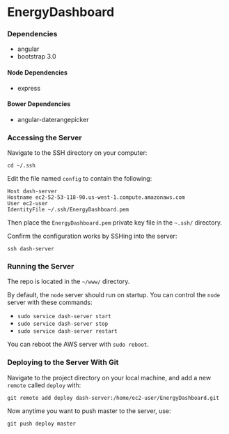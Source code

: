 # EnergyDashboard

### Dependencies

- angular
- bootstrap 3.0

#### Node Dependencies
- express

#### Bower Dependencies
- angular-daterangepicker


### Accessing the Server
Navigate to the SSH directory on your computer:

`cd ~/.ssh`

Edit the file named `config` to contain the following:
```
Host dash-server
Hostname ec2-52-53-118-90.us-west-1.compute.amazonaws.com
User ec2-user
IdentityFile ~/.ssh/EnergyDashboard.pem
```
Then place the `EnergyDashboard.pem` private key file in the `~.ssh/` directory.

Confirm the configuration works by SSHing into the server:

`ssh dash-server`

### Running the Server
The repo is located in the `~/www/` directory.

By default, the `node` server should run on startup. You can control the `node` server with these commands: 

- `sudo service dash-server start`
- `sudo service dash-server stop`
- `sudo service dash-server restart`

You can reboot the AWS server with `sudo reboot`.

### Deploying to the Server With Git
Navigate to the project directory on your local machine, and add a new `remote` called `deploy` with:

`git remote add deploy dash-server:/home/ec2-user/EnergyDashboard.git`

Now anytime you want to push master to the server, use:

`git push deploy master`

